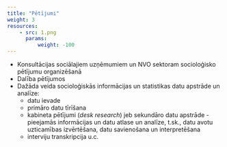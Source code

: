 ```yaml
---
title: "Pētījumi"
weight: 3
resources:
    - src: 1.png
      params:
          weight: -100
---
```


- Konsultācijas sociālajiem uzņēmumiem un NVO sektoram socioloģisko pētījumu organizēšanā
- Dalība pētījumos 
- Dažāda veida socioloģiskās informācijas un statistikas datu apstrāde un analīze:
	- datu ievade
	- primāro datu tīrīšana
	- kabineta pētījumi (*desk research*) jeb sekundāro datu apstrāde - pieejamās informācijas un datu atlase un analīze, t.sk., datu avotu uzticamības izvērtēšana, datu savienošana un interpretēšana
	- interviju transkripcija u.c.


